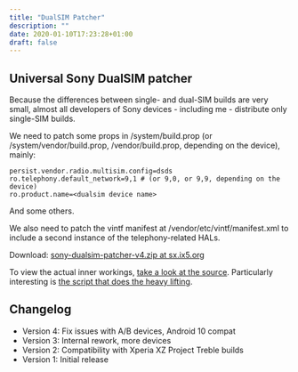 ```yaml
---
title: "DualSIM Patcher"
description: ""
date: 2020-01-10T17:23:28+01:00
draft: false
---
```

## Universal Sony DualSIM patcher

Because the differences between single- and dual-SIM builds are very small,
almost all developers of Sony devices - including me - distribute only
single-SIM builds.

We need to patch some props in /system/build.prop (or /system/vendor/build.prop,
/vendor/build.prop, depending on the device), mainly:
```
persist.vendor.radio.multisim.config=dsds
ro.telephony.default_network=9,1 # (or 9,0, or 9,9, depending on the device)
ro.product.name=<dualsim device name>
```

And some others.

We also need to patch the vintf manifest at /vendor/etc/vintf/manifest.xml to
include a second instance of the telephony-related HALs.

Download: [sony-dualsim-patcher-v4.zip at sx.ix5.org][download]

To view the actual inner workings, [take a look at the source][source].
Particularly interesting is [the script that does the heavy lifting][script].

## Changelog

- Version 4: Fix issues with A/B devices, Android 10 compat
- Version 3: Internal rework, more devices
- Version 2: Compatibility with Xperia XZ Project Treble builds
- Version 1: Initial release

[download]: https://sx.ix5.org/files/builds/sony/sony-dualsim-patcher-v4.zip
[source]: https://git.ix5.org/felix/dualsim-patcher
[script]: https://git.ix5.org/felix/dualsim-patcher/src/branch/master/tmp/patch_dualsim.sh
